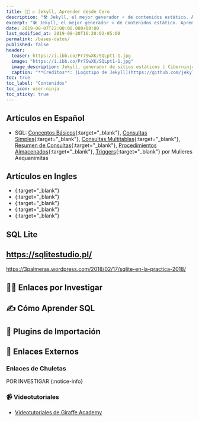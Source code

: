 ```yaml
---
title: 👨‍💻 ▷ Jekyll, Aprender desde Cero
description: "🛠 Jekyll, el mejor generador ⭐ de contenidos estático. Aprende desde cero todo lo que debes saber"
excerpt: "🛠 Jekyll, el mejor generador ⭐ de contenidos estático. Aprende desde cero todo lo que debes saber"
date: 2019-08-07T22:00:00.000+00:00
last_modified_at: 2019-08-20T16:20:02-05:00
permalink: /bases-datos/
published: false
header:
  teaser: https://i.ibb.co/Pr7SwXK/SQLpt1-1.jpg
  image: "https://i.ibb.co/Pr7SwXK/SQLpt1-1.jpg"
  image_description: Jekyll, generador de sitios estáticos | Ciberninjas
  caption: "**Créditos**: [Logotipo de Jekyll](https://github.com/jekyll/brand) extraído del repositorio de Marketing de Jekyll. Edición y montaje de Elaboración Propia"
toc: true
toc_label: "Contenidos"
toc_icon: user-ninja
toc_sticky: true
---
```

<!-- Blogs -->
<!-- https://blog.sqlauthority.com/2020/01/24/sql-server-tools-i-use-and-recommend-updated-january-2020/  -->

## Artículos en Español

* SQL: [Conceptos Básicos](https://mulieres.com.mx/2018/03/01/sql-basico-conceptos-basicos/){:target="_blank"}, [Consultas Simples](https://mulieres.com.mx/2018/03/28/sql-basico-consultas-simples/){:target="_blank"}, [Consultas Multitablas](https://mulieres.com.mx/2018/04/30/sql-basico-consultas-multitablas/){:target="_blank"}, [Resumen de Consultas](https://mulieres.com.mx/2018/05/31/sql-basico-consultas-resumen/){:target="_blank"}, [Procedimientos Almacenados](https://mulieres.com.mx/2018/09/03/curso-sql-procedimientos-almacenados/){:target="_blank"}, [Triggers](https://mulieres.com.mx/2018/09/24/curso-sql-triggers/){:target="_blank"} por Mulieres Aequanimitas



## Artículos en Ingles



* [](){:target="_blank"}
* [](){:target="_blank"}
* [](){:target="_blank"}
* [](){:target="_blank"}
* [](){:target="_blank"}


## SQL Lite

https://sqlitestudio.pl/
-----
https://3palmeras.wordpress.com/2018/02/17/sqlite-en-la-practica-2018/


## 🕵️‍♂️ Enlaces por Investigar






## ✍ Cómo Aprender SQL



## 🔄 Plugins de Importación



## 🔗 Enlaces Externos


### Enlaces de Chuletas



POR INVESTIGAR
{:notice-info}



### 📹 Videotutoriales

* [Videotutoriales de Giraffe Academy](https://jekyllrb.com/tutorials/video-walkthroughs "Videotutoriales en inglés sobre Jekyll paso a paso")